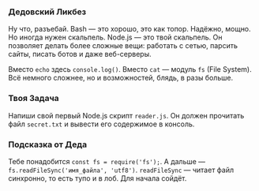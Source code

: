 ### Дедовский Ликбез

Ну что, разъебай. Bash — это хорошо, это как топор. Надёжно, мощно. Но иногда нужен скальпель. Node.js — это твой скальпель. Он позволяет делать более сложные вещи: работать с сетью, парсить сайты, писать ботов и даже веб-серверы.

Вместо `echo` здесь `console.log()`. Вместо `cat` — модуль `fs` (File System). Всё немного сложнее, но и возможностей, блядь, в разы больше.

### Твоя Задача

Напиши свой первый Node.js скрипт `reader.js`.
Он должен прочитать файл `secret.txt` и вывести его содержимое в консоль.

### Подсказка от Деда

Тебе понадобится `const fs = require('fs');`. А дальше — `fs.readFileSync('имя_файла', 'utf8')`. `readFileSync` — читает файл синхронно, то есть тупо и в лоб. Для начала сойдёт.
